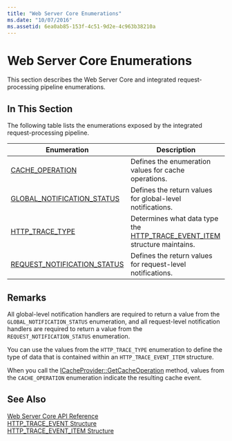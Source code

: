 ```yaml
---
title: "Web Server Core Enumerations"
ms.date: "10/07/2016"
ms.assetid: 6ea0ab85-153f-4c51-9d2e-4c963b38210a
---
```

# Web Server Core Enumerations
This section describes the Web Server Core and integrated request-processing pipeline enumerations.  
  
## In This Section  
 The following table lists the enumerations exposed by the integrated request-processing pipeline.  
  
|Enumeration|Description|  
|-----------------|-----------------|  
|[CACHE_OPERATION](../../web-development-reference\native-code-api-reference/cache-operation-enumeration.md)|Defines the enumeration values for cache operations.|  
|[GLOBAL_NOTIFICATION_STATUS](../../web-development-reference\native-code-api-reference/global-notification-status-enumeration.md)|Defines the return values for global-level notifications.|  
|[HTTP_TRACE_TYPE](../../web-development-reference\native-code-api-reference/http-trace-type-enumeration.md)|Determines what data type the [HTTP_TRACE_EVENT_ITEM](../../web-development-reference\native-code-api-reference/http-trace-event-item-structure.md) structure maintains.|  
|[REQUEST_NOTIFICATION_STATUS](../../web-development-reference\native-code-api-reference/request-notification-status-enumeration.md)|Defines the return values for request-level notifications.|  
  
## Remarks  
 All global-level notification handlers are required to return a value from the `GLOBAL_NOTIFICATION_STATUS` enumeration, and all request-level notification handlers are required to return a value from the `REQUEST_NOTIFICATION_STATUS` enumeration.  
  
 You can use the values from the `HTTP_TRACE_TYPE` enumeration to define the type of data that is contained within an `HTTP_TRACE_EVENT_ITEM` structure.  
  
 When you call the [ICacheProvider::GetCacheOperation](../../web-development-reference\native-code-api-reference/icacheprovider-getcacheoperation-method.md) method, values from the `CACHE_OPERATION` enumeration indicate the resulting cache event.  
  
## See Also  
 [Web Server Core API Reference](../../web-development-reference\native-code-api-reference/web-server-core-api-reference.md)   
 [HTTP_TRACE_EVENT Structure](../../web-development-reference\native-code-api-reference/http-trace-event-structure.md)   
 [HTTP_TRACE_EVENT_ITEM Structure](../../web-development-reference\native-code-api-reference/http-trace-event-item-structure.md)